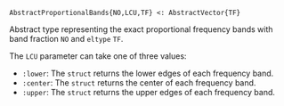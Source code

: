 ```
AbstractProportionalBands{NO,LCU,TF} <: AbstractVector{TF}
```

Abstract type representing the exact proportional frequency bands with band fraction `NO` and `eltype` `TF`.

The `LCU` parameter can take one of three values:

  * `:lower`: The `struct` returns the lower edges of each frequency band.
  * `:center`: The `struct` returns the center of each frequency band.
  * `:upper`: The `struct` returns the upper edges of each frequency band.
